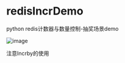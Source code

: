 # redisIncrDemo
python redis计数器与数量控制-抽奖场景demo

![image](https://github.com/pmhgo/redisIncrDemo/blob/master/demo%E7%9A%84%E5%B9%B6%E5%8F%91%E6%B5%8B%E8%AF%95%E7%BB%93%E6%9E%9C.png)

注意Incrby的使用